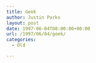 ```yaml
---
title: Geek
author: Justin Parks
layout: post
date: 1997-06-04T08:00:00+00:00
url: /1997/06/04/geek/
categories:
  - Old

---
```

